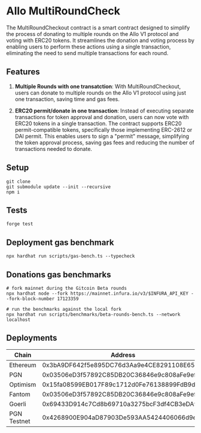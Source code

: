 # Allo MultiRoundCheck

The MultiRoundCheckout contract is a smart contract designed to simplify the process of donating to multiple rounds on the Allo V1 protocol
and voting with ERC20 tokens.
It streamlines the donation and voting process by enabling users to perform these actions using a single transaction,
eliminating the need to send multiple transactions for each round.

## Features

1. **Multiple Rounds with one transatction**: With MultiRoundCheckout, users can donate to multiple rounds on the Allo V1 protocol using just one transaction, saving time and gas fees.

2. **ERC20 permit/donate in one transaction**: Instead of executing separate transactions for token approval and donation, users can now vote with ERC20 tokens in a single transaction.
The contract supports ERC20 permit-compatible tokens, specifically those implementing ERC-2612 or DAI permit.
This enables users to sign a "permit" message, simplifying the token approval process, saving gas fees and reducing the number of transactions needed to donate.

## Setup

```
git clone
git submodule update --init --recursive
npm i
```

## Tests

```
forge test
```

## Deployment gas benchmark

```
npx hardhat run scripts/gas-bench.ts --typecheck
```

## Donations gas benchmarks

```
# fork mainnet during the Gitcoin Beta rounds
npx hardhat node --fork https://mainnet.infura.io/v3/$INFURA_API_KEY --fork-block-number 17123359

# run the benchmarks against the local fork
npx hardhat run scripts/benchmarks/beta-rounds-bench.ts --network localhost
```

## Deployments

| Chain       | Address                                    |
|-------------|--------------------------------------------|
| Ethereum    | 0x3bA9DF642f5e895DC76d3Aa9e4CE8291108E65b1 |
| PGN         | 0x03506eD3f57892C85DB20C36846e9c808aFe9ef4 |
| Optimism    | 0x15fa08599EB017F89c1712d0Fe76138899FdB9db |
| Fantom      | 0x03506eD3f57892C85DB20C36846e9c808aFe9ef4 |
| Goerli      | 0x69433D914c7Cd8b69710a3275bcF3df4CB3eDA94 |
| PGN Testnet | 0x4268900E904aD87903De593AA5424406066d9ea2 |

